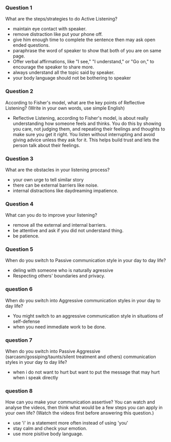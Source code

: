 ### Question 1
What are the steps/strategies to do Active Listening?

- maintain eye contact with speaker.
- remove distraction like put your phone off.
- give him enough time to complete the sentence then may ask open ended questions.
- paraphrase the word of speaker to show that both of you are on same page.
- Offer verbal affirmations, like "I see," "I understand," or "Go on," to encourage the speaker to share more.
- always understand all the topic said by 
speaker.
- your body language should not be bothering to speaker

### Question 2
According to Fisher's model, what are the key points of Reflective Listening? (Write in your own words, use simple English)

- Reflective Listening, according to Fisher's model, is about really understanding how someone feels and thinks. You do this by showing you care, not judging them, and repeating their feelings and thoughts to make sure you get it right. You listen without interrupting and avoid giving advice unless they ask for it. This helps build trust and lets the person talk about their feelings.

### Question 3
What are the obstacles in your listening process?

- your own urge to tell similar story
- there can be external barriers like noise.
- internal distractions like daydreaming impatience.

### Question 4
What can you do to improve your listening?

- remove all the external and internal barriers.
- be attentive and ask if you did not understand thing.
- be patience.

### Question 5
When do you switch to Passive communication style in your day to day life?

- deling with someone who is naturally agressive
- Respecting others' boundaries and privacy.

### question 6
When do you switch into Aggressive communication styles in your day to day life?

- You might switch to an aggressive communication style in situations of self-defense
- when you need immediate work to be done.

### question 7
When do you switch into Passive Aggressive (sarcasm/gossiping/taunts/silent treatment and others) communication styles in your day to day life?

- when i do not want to hurt but want to  put the message that may hurt when i speak directly

### question 8
How can you make your communication assertive? You can watch and analyse the videos, then think what would be a few steps you can apply in your own life? (Watch the videos first before answering this question.)

- use 'i' in a statement more often instead of using 'you'
- stay calm and check your emotion.
- use more pisitive body language.